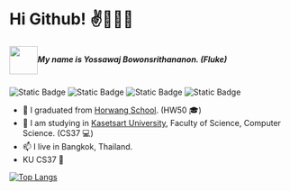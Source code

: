 # Hi Github! ✌️👨🏻‍💻

<h5><img align="center" src="https://i.giphy.com/media/yFtAJsOnicqH635JGg/giphy.webp" width="50" height="50">My name is Yossawaj Bowonsrithananon. (Fluke)</h5>

![Static Badge](https://img.shields.io/badge/Facebook-Yossawaj_Bowonsrithananon-00B2FF?logo=facebook&labelColor=FFFFFF) ![Static Badge](https://img.shields.io/badge/Instagram-%40flukz__x-FF00BF?logo=instagram&labelColor=FFFFFF) ![Static Badge](https://img.shields.io/badge/threads-%40flukz__x-FF00BF?logo=threads&logoColor=000000&labelColor=FFFFFF&color=000000) ![Static Badge](https://img.shields.io/badge/Discord-frostbitz__x-FF00BF?logo=discord&labelColor=FFFFFF&color=7289da)





- 🏫 I graduated from [Horwang School](https://en.wikipedia.org/wiki/Horwang_School). (HW50 🎓)
- 🌱 I am studying in [Kasetsart University](https://en.wikipedia.org/wiki/Kasetsart_University), Faculty of Science, Computer Science. (CS37 💻)
- 📫 I live in Bangkok, Thailand.
- KU CS37 📗

[![Top Langs](https://github-readme-stats.vercel.app/api/top-langs/?username=FrostBitzX&layout=donut&langs_count=6&theme=material-palenight)](https://github.com/anuraghazra/github-readme-stats)
